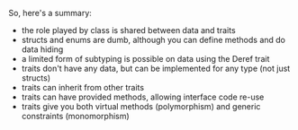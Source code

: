 So, here's a summary:

- the role played by class is shared between data and traits
- structs and enums are dumb, although you can define methods and do data hiding
- a limited form of subtyping is possible on data using the Deref trait
- traits don't have any data, but can be implemented for any type (not just structs)
- traits can inherit from other traits
- traits can have provided methods, allowing interface code re-use
- traits give you both virtual methods (polymorphism) and generic constraints (monomorphism)
